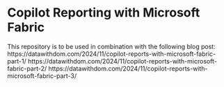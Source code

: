 <H1>Copilot Reporting with Microsoft Fabric</H1>
This repository is to be used in combination with the following blog post:  https://datawithdom.com/2024/11/copilot-reports-with-microsoft-fabric-part-1/  
https://datawithdom.com/2024/11/copilot-reports-with-microsoft-fabric-part-2/  
https://datawithdom.com/2024/11/copilot-reports-with-microsoft-fabric-part-3/  
